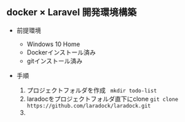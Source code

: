 ## docker × Laravel 開発環境構築

- 前提環境
  - Windows 10 Home
  - Dockerインストール済み
  - gitインストール済み
  
- 手順
  1. プロジェクトフォルダを作成 ``` mkdir todo-list```
  2. laradocをプロジェクトフォルダ直下にclone ```git clone https://github.com/laradock/laradock.git```
  3. 
